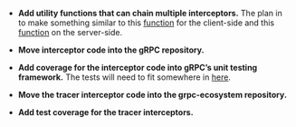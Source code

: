 * **Add utility functions that can chain multiple interceptors.** The plan in to make something similar to this [function](http://www.grpc.io/grpc-java/javadoc/io/grpc/ClientInterceptors.html#intercept-io.grpc.Channel-java.util.List-) for the client-side and this [function](http://www.grpc.io/grpc-java/javadoc/io/grpc/ServerInterceptors.html#intercept-io.grpc.ServerServiceDefinition-io.grpc.ServerInterceptor...-) on the server-side.

* **Move interceptor code into the gRPC repository.**

* **Add coverage for the interceptor code into gRPC’s unit testing framework.** The tests will need to fit somewhere in [here](https://github.com/grpc/grpc/tree/master/src/python/grpcio_tests/tests).

* **Move the tracer interceptor code into the grpc-ecosystem repository.**

* **Add test coverage for the tracer interceptors.**

